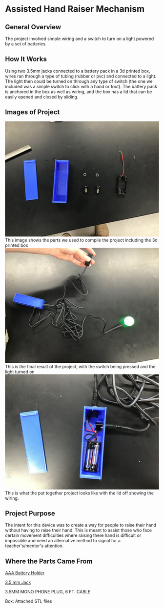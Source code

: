 # Assisted Hand Raiser Mechanism
## General Overview
The project involved simple wiring and a switch to turn on a light powered by a set of batteries.
## How It Works
Using two 3.5mm jacks connected to a battery pack in a 3d printed box, wires ran through a type of tubing (rubber or pvc) and connected to a light. The light then could be turned on through any type of switch (the one we included was a simple switch to click with a hand or foot).
The battery pack is anchored in the box as well as wiring, and the box has a lid that can be easily opened and closed by sliding.
## Images of Project
![Image of Parts used for project](Parts.jpg)
This image shows the parts we used to compile the project including the 3d printed box
![Image of project turned on](On_Project.jpg)
This is the final result of the project, with the switch being pressed and the light turned on
![Image of open project](Open_Project.jpg)
This is what the put together project looks like with the lid off showing the wiring.
## Project Purpose
The intent for this device was to create a way for people to raise their hand without having to raise their hand. This is meant to assist those who face certain movement difficulties where raising there hand is difficult or impossible and need an alternative method to signal for a teacher's/mentor's attention.
## Where the Parts Came From
[AAA Battery Holder](https://www.amazon.com/gp/product/B07F3YKGPD/ref=ppx_yo_dt_b_search_asin_title?ie=UTF8&psc=1)

[3.5 mm Jack](https://www.allelectronics.com/item/mmj/3.5mm-mono-open-audio-phone-jack/1.html)

3.5MM MONO PHONE PLUG, 6 FT. CABLE

Box: Attached STL files
